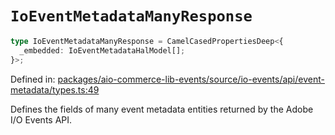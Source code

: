 # `IoEventMetadataManyResponse`

```ts
type IoEventMetadataManyResponse = CamelCasedPropertiesDeep<{
  _embedded: IoEventMetadataHalModel[];
}>;
```

Defined in: [packages/aio-commerce-lib-events/source/io-events/api/event-metadata/types.ts:49](https://github.com/adobe/aio-commerce-sdk/blob/db09d0de34ee085849efca6e0213ea525d0165dc/packages/aio-commerce-lib-events/source/io-events/api/event-metadata/types.ts#L49)

Defines the fields of many event metadata entities returned by the Adobe I/O Events API.
